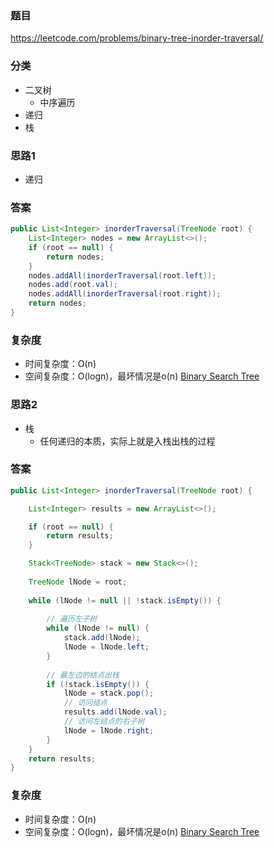 ### 题目
https://leetcode.com/problems/binary-tree-inorder-traversal/

### 分类
* 二叉树
    * 中序遍历
* 递归
* 栈

### 思路1
* 递归

### 答案
```java
public List<Integer> inorderTraversal(TreeNode root) {
    List<Integer> nodes = new ArrayList<>();
    if (root == null) {
        return nodes;
    }
    nodes.addAll(inorderTraversal(root.left));
    nodes.add(root.val);
    nodes.addAll(inorderTraversal(root.right));
    return nodes;
}
```

### 复杂度
* 时间复杂度：O(n)
* 空间复杂度：O(logn)，最坏情况是o(n) [Binary Search Tree](https://github.com/HolmesJJ/CS2040S-Data-Structures-and-Algorithms/wiki/Binary-Search-Tree)

### 思路2
* 栈
    * 任何递归的本质，实际上就是入栈出栈的过程

### 答案
```java
public List<Integer> inorderTraversal(TreeNode root) {

    List<Integer> results = new ArrayList<>();

    if (root == null) {
        return results;
    }

    Stack<TreeNode> stack = new Stack<>();
    
    TreeNode lNode = root;
    
    while (lNode != null || !stack.isEmpty()) {
        
        // 遍历左子树
        while (lNode != null) {
            stack.add(lNode);
            lNode = lNode.left;
        }
        
        // 最左边的结点出栈
        if (!stack.isEmpty()) {
            lNode = stack.pop();
            // 访问结点
            results.add(lNode.val);
            // 访问左结点的右子树
            lNode = lNode.right;
        }
    }
    return results;
}
```

### 复杂度
* 时间复杂度：O(n)
* 空间复杂度：O(logn)，最坏情况是o(n) [Binary Search Tree](https://github.com/HolmesJJ/CS2040S-Data-Structures-and-Algorithms/wiki/Binary-Search-Tree)
